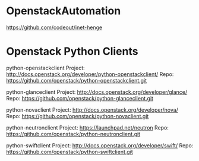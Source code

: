 # OpenstackAutomation

https://github.com/codeout/inet-henge


# Openstack Python Clients

python-openstackclient
Project: http://docs.openstack.org/developer/python-openstackclient/
Repo: https://github.com/openstack/python-openstackclient.git

python-glanceclient
Project: http://docs.openstack.org/developer/glance/
Repo: https://github.com/openstack/python-glanceclient.git

python-novaclient
Project: http://docs.openstack.org/developer/nova/
Repo: https://github.com/openstack/python-novaclient.git

python-neutronclient
Project: https://launchpad.net/neutron
Repo: https://github.com/openstack/python-neutronclient.git

python-swiftclient
Project: http://docs.openstack.org/developer/swift/
Repo: https://github.com/openstack/python-swiftclient.git